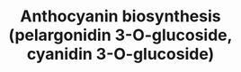 ---
authors:
- Anwesha
- Eweitz
description: Developed by Gramene.org  Source:[http://plantreactome.gramene.org/ Plant
  Reactome].
last-edited: 2021-05-26
organisms:
- Oryza sativa
redirect_from:
- /index.php/Pathway:WP3049
- /instance/WP3049
revision: null
schema-jsonld:
- '@context': https://schema.org/
  '@id': https://wikipathways.github.io/pathways/WP3049.html
  '@type': Dataset
  creator:
    '@type': Organization
    name: WikiPathways
  description: Developed by Gramene.org  Source:[http://plantreactome.gramene.org/
    Plant Reactome].
  keywords:
  - 2OG
  - 3-O-glucosyltransferase
  - CO2
  - H2O
  - O2
  - SUCCA
  - UDP
  - UDP-Glc
  - anthocyanidin
  - cyanidin
  - cyanidin-3-O-beta-D-glucoside
  - dioxygenase
  - leucoanthocyanidin
  - leucocyanidin
  - leucopelargonidin
  - pelargonidin
  - pelargonidin-3-O-beta-D-glucoside
  license: CC0
  name: Anthocyanin biosynthesis (pelargonidin 3-O-glucoside, cyanidin 3-O-glucoside)
seo: CreativeWork
title: Anthocyanin biosynthesis (pelargonidin 3-O-glucoside, cyanidin 3-O-glucoside)
wpid: WP3049
---
